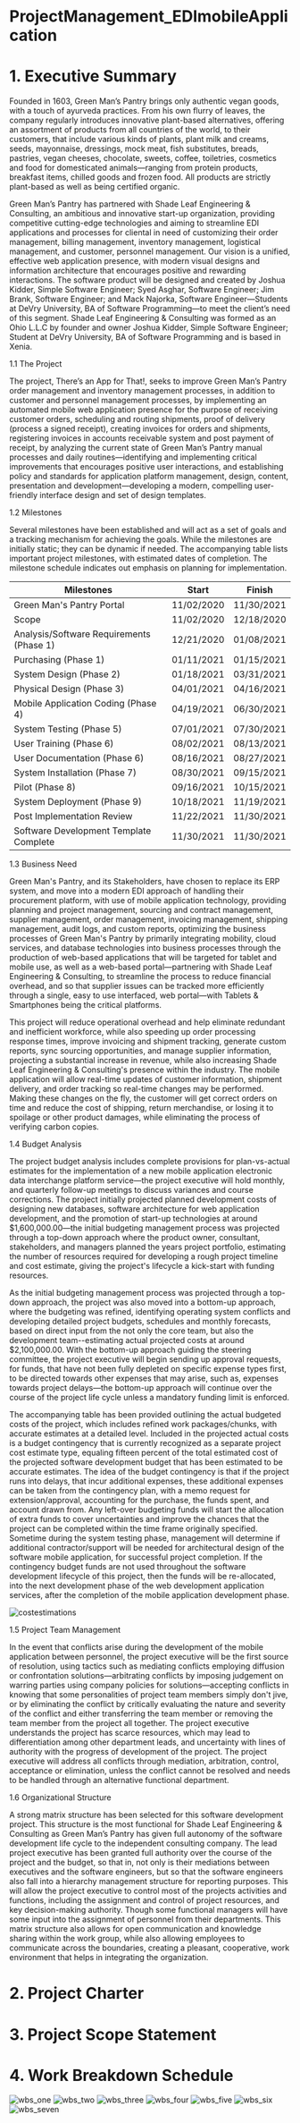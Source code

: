 # ProjectManagement_EDImobileApplication

# 1. Executive Summary

Founded in 1603, Green Man’s Pantry brings only authentic vegan goods, with a touch of ayurveda practices. From his own flurry of leaves, the company regularly introduces innovative plant-based alternatives, offering an assortment of products from all countries of the world, to their customers, that include various kinds of plants, plant milk and creams, seeds, mayonnaise, dressings, mock meat, fish substitutes, breads, pastries, vegan cheeses, chocolate, sweets, coffee, toiletries, cosmetics and food for domesticated animals—ranging from protein products, breakfast items, chilled goods and frozen food. All products are strictly plant-based as well as being certified organic.

Green Man’s Pantry has partnered with Shade Leaf Engineering & Consulting, an ambitious and innovative start-up organization, providing competitive cutting-edge technologies and aiming to streamline EDI applications and processes for cliental in need of customizing their order management, billing management, inventory management, logistical management, and customer, personnel management. Our vision is a unified, effective web application presence, with modern visual designs and information architecture that encourages positive and rewarding interactions. The software product will be designed and created by Joshua Kidder, Simple Software Engineer; Syed Asghar, Software Engineer; Jim Brank, Software Engineer; and Mack Najorka, Software Engineer—Students at DeVry University, BA of Software Programming—to meet the client’s need of this segment. Shade Leaf Engineering & Consulting was formed as an Ohio L.L.C by founder and owner Joshua Kidder, Simple Software Engineer; Student at DeVry University, BA of Software Programming and is based in Xenia.

1.1   The Project

The project, There’s an App for That!, seeks to improve Green Man’s Pantry order management and inventory management processes, in addition to customer and personnel management processes, by implementing an automated mobile web application presence for the purpose of receiving customer orders, scheduling and routing shipments, proof of delivery (process a signed receipt), creating invoices for orders and shipments, registering invoices in accounts receivable system and post payment of receipt, by analyzing the current state of Green Man’s Pantry manual processes and daily routines—identifying and implementing critical improvements that encourages positive user interactions, and establishing policy and standards for application platform management, design, content, presentation and development—developing a 
modern, compelling user-friendly interface design and set of design templates.

1.2   Milestones

Several milestones have been established and will act as a set of goals and a tracking mechanism for achieving the goals. While the milestones are initially static; they can be dynamic if needed. The accompanying table lists important project milestones, with estimated dates of completion. The milestone schedule indicates out emphasis on planning for implementation.

                                             
Milestones                                                                                                                             | Start      | Finish     |
-------------------------------------------------------------------------------------------------------------------------------------- | ---------- | ---------- | 
Green Man's Pantry Portal                                                                                                              | 11/02/2020 | 11/30/2021 |           
Scope                                                                                                                                  | 11/02/2020 | 12/18/2020 | 
Analysis/Software Requirements (Phase 1)                                                                                               | 12/21/2020 | 01/08/2021 | 
Purchasing (Phase 1)                                                                                                                   | 01/11/2021 | 01/15/2021 | 
System Design (Phase 2)                                                                                                                | 01/18/2021 | 03/31/2021 | 
Physical Design (Phase 3)                                                                                                              | 04/01/2021 | 04/16/2021 | 
Mobile Application Coding (Phase 4)                                                                                                    | 04/19/2021 | 06/30/2021 | 
System Testing (Phase 5)                                                                                                               | 07/01/2021 | 07/30/2021 |
User Training (Phase 6)                                                                                                                | 08/02/2021 | 08/13/2021 |
User Documentation (Phase 6)                                                                                                           | 08/16/2021 | 08/27/2021 |
System Installation (Phase 7)                                                                                                          | 08/30/2021 | 09/15/2021 |
Pilot (Phase 8)                                                                                                                        | 09/16/2021 | 10/15/2021 |
System Deployment (Phase 9)                                                                                                            | 10/18/2021 | 11/19/2021 |
Post Implementation Review                                                                                                             | 11/22/2021 | 11/30/2021 |
Software Development Template Complete                                                                                                 | 11/30/2021 | 11/30/2021 |


1.3   Business Need

Green Man's Pantry, and its Stakeholders, have chosen to replace its ERP system, and move into a modern EDI approach of handling their procurement platform, with use of mobile application technology, providing planning and project management, sourcing and contract management, supplier management, order management, invoicing management, shipping management, audit logs, and custom reports, optimizing the business processes of Green Man's Pantry by primarily integrating mobility, 
cloud services, and database technologies into business processes through the production of web-based applications that will be targeted for tablet and mobile use, as well as a web-based portal—partnering with Shade Leaf Engineering & Consulting, to streamline the process to reduce financial overhead, and so that supplier issues can be tracked more efficiently through a single, easy to use interfaced, web portal—with Tablets & Smartphones being the critical platforms. 

This project will reduce operational overhead and help eliminate redundant and inefficient workforce, while also speeding up order processing response times, improve invoicing and shipment tracking, generate custom reports, sync sourcing opportunities, and manage supplier information, projecting a substantial increase in revenue, while also increasing Shade Leaf Engineering & Consulting's presence within the industry. The mobile application will allow real-time updates of customer information, shipment delivery, and order tracking so real-time changes may be performed. Making these changes on the fly, the customer will get correct orders on time and reduce the cost of shipping, return merchandise, or losing it to spoilage or other product damages, while eliminating the process of verifying carbon copies. 

1.4   Budget Analysis

The project budget analysis includes complete provisions for plan-vs-actual estimates for the implementation of a new mobile application electronic data interchange platform service—the project executive will hold monthly, and quarterly follow-up meetings to discuss variances and course corrections. The project initially projected planned development costs of designing new databases, software architecture for web application development, and the promotion of start-up technologies at around $1,600,000.00—the initial budgeting management process was projected through a top-down approach where the product owner, consultant, stakeholders, and managers planned the years project portfolio, estimating the number of resources required for developing a rough project timeline and cost estimate, giving the project's lifecycle a kick-start with funding resources. 

As the initial budgeting management process was projected through a top-down approach, the project was also moved into a bottom-up approach, where the budgeting was refined, identifying operating system conflicts and developing detailed project budgets, schedules and monthly forecasts, based on direct input from the not only the core team, but also the development team--estimating actual projected costs at around $2,100,000.00. With the bottom-up approach guiding the steering committee, 
the project executive will begin sending up approval requests, for funds, that have not been fully depleted on specific expense types first, to be directed towards other expenses that may arise, such as, expenses towards project delays—the bottom-up approach will continue over the course of the project life cycle unless a mandatory funding limit is enforced. 

The accompanying table has been provided outlining the actual budgeted costs of the project, which includes refined work packages/chunks, with accurate estimates at a detailed level. Included in the projected actual costs is a budget contingency that is currently recognized as a separate project cost estimate type, equaling fifteen percent of the total estimated cost of the projected software development budget that has been estimated to be accurate estimates. The idea of the budget contingency is that if the project runs into delays, that incur additional expenses, these additional expenses can be taken from the contingency plan, with a memo request for extension/approval, accounting for the purchase, the funds spent, and account drawn from. Any left-over budgeting funds will start the allocation of extra funds to cover uncertainties and improve the chances that the project can be completed within the time frame originally specified. Sometime during the system testing phase, management will determine if additional contractor/support will be needed for architectural design of the software mobile application, for successful project completion. If the contingency budget funds are not used throughout the software development lifecycle of this project, then the funds will be re-allocated, into the next development phase of the web development application services, after the completion of the mobile application development phase.

![costestimations](https://raw.githubusercontent.com/kiddjsh/ProjectManagement_EDImobileApplication/main/screenshots/costestimations.PNG)

1.5   Project Team Management

In the event that conflicts arise during the development of the mobile application between personnel, the project executive will be the first source of resolution, using tactics such as mediating conflicts employing diffusion or confrontation solutions—arbitrating conflicts by imposing judgement on warring parties using company policies for solutions—accepting conflicts in knowing that some personalities of project team members simply don't jive, or by eliminating the conflict by critically evaluating the nature and severity of the conflict and either transferring the team member or removing the team member from the project all together. The project executive understands the project has scarce resources, which may lead to differentiation among other department leads, and uncertainty with lines of authority with the progress of development of the project. The project executive will address all conflicts through mediation, arbitration, control, acceptance or elimination, unless the conflict cannot be resolved and needs to be handled through an alternative functional department.

1.6   Organizational Structure

A strong matrix structure has been selected for this software development project. This structure is the most functional for Shade Leaf Engineering & Consulting as Green Man’s Pantry has given full autonomy of the software development life cycle to the independent consulting company. The lead project executive has been granted full authority over the course of the project and the budget, so that in, not only is their mediations between executives and the software engineers, but so that the software engineers also fall into a hierarchy management structure for reporting purposes. This will allow the project executive to control most of the projects activities and functions, including the assignment and control of project resources, and key decision-making authority. Though some functional managers will have some input into the assignment of personnel from their departments. This matrix structure also allows for open communication and knowledge sharing within the work group, while also allowing employees to communicate across the boundaries, creating a pleasant, cooperative, work environment that helps in integrating the organization. 

# 2. Project Charter

# 3. Project Scope Statement

# 4. Work Breakdown Schedule

![wbs_one](https://raw.githubusercontent.com/kiddjsh/ProjectManagement_EDImobileApplication/main/screenshots/wbs_one.PNG)
![wbs_two](https://raw.githubusercontent.com/kiddjsh/ProjectManagement_EDImobileApplication/main/screenshots/wbs_two.PNG)
![wbs_three](https://raw.githubusercontent.com/kiddjsh/ProjectManagement_EDImobileApplication/main/screenshots/wbs_three.PNG)
![wbs_four](https://raw.githubusercontent.com/kiddjsh/ProjectManagement_EDImobileApplication/main/screenshots/wbs_four.PNG)
![wbs_five](https://raw.githubusercontent.com/kiddjsh/ProjectManagement_EDImobileApplication/main/screenshots/wbs_five.PNG)
![wbs_six](https://raw.githubusercontent.com/kiddjsh/ProjectManagement_EDImobileApplication/main/screenshots/wbs_six.PNG)
![wbs_seven](https://raw.githubusercontent.com/kiddjsh/ProjectManagement_EDImobileApplication/main/screenshots/wbs_seven.PNG)

